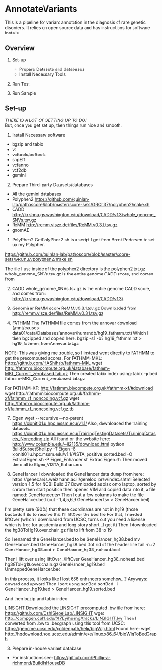 # AnnotateVariants
This is a pipeline for variant annotation in the diagnosis of rare genetic disorders. It relies on open source data and has instructions for software installs.

## Overview
1. Set-up 
	- Prepare Datasets and databases
	- Install Necessary Tools

2. Run Test

3. Run Sample




## Set-up
*THERE IS A LOT OF SETTING UP TO DO!*  
But, once you get set up, then things run nice and smooth.

1. Install Necessary software
+ bgzip and tabix
+ vt
+ vcftools/bcftools
+ snpEff
+ vcfanno
+ vcf2db
+ gemini

2. Prepare Third-party Datasets/databases  
+ All the gemini databases
+ Polyphen2  https://github.com/quinlan-lab/pathoscore/blob/master/score-sets/GRCh37/polyphen2/make.sh
+ CADD  http://krishna.gs.washington.edu/download/CADD/v1.3/whole_genome_SNVs.tsv.gz 
+ ReMM  http://remm.visze.de/files/ReMM.v0.3.1.tsv.gz
+ gnomAD 




1) PolyPhen2
GetPolyPhen2.sh is a script I got from Brent Pedersen to set up my Polyphen.

https://github.com/quinlan-lab/pathoscore/blob/master/score-sets/GRCh37/polyphen2/make.sh

The file I use inside of the polyphen2 directory is the polyphen2.txt.gz
whole_genome_SNVs.tsv.gz is the entire genome CADD score, and comes from:

2) CADD
whole_genome_SNVs.tsv.gz is the entire genome CADD score, and comes from:
http://krishna.gs.washington.edu/download/CADD/v1.3/


3) Genomiser ReMM score 
ReMM.v0.3.1.tsv.gz
Downloaded from http://remm.visze.de/files/ReMM.v0.3.1.tsv.gz

9) FATHMM
The FATHMM file comes from the annovar download (/mnt/causes-data01/data/Databases/annovar/humandb/hg19_fathmm.txt)
Which I then bgzipped and copied here.
bgzip -s1 -b2 hg19_fathmm.txt > hg19_fathmm_fromAnnovar.txt.gz

NOTE: This was giving me trouble, so I instead went directly to FATHMM to get the precomputed scores. For FATHMM-MKL:
https://github.com/HAShihab/fathmm-MKL
wget http://fathmm.biocompute.org.uk/database/fathmm-MKL_Current_zerobased.tab.gz
Then created tabix index using:
tabix -p bed fathmm-MKL_Current_zerobased.tab.gz 

For FATHMM-XF:
http://fathmm.biocompute.org.uk/fathmm-xf/#download
wget http://fathmm.biocompute.org.uk/fathmm-xf/fathmm_xf_noncoding.vcf.gz
wget http://fathmm.biocompute.org.uk/fathmm-xf/fathmm_xf_noncoding.vcf.gz.tbi


7) Eigen
wget --recursive --no-parent https://xioniti01.u.hpc.mssm.edu/v1.1/
Also, downloaded the training datasets.
https://xioniti01.u.hpc.mssm.edu/TrainingTestingDatasets/TrainingDatasets_Noncoding.zip
All found on the website here:
http://www.columbia.edu/~ii2135/download.html
python BuildSubsetShell.py -T Eigen -B xioniti01.u.hpc.mssm.edu/v1.1/VISTA_positive_sorted.bed -O ExtractEigen.sh -P Eigen_Enhancer
sh ExtractEigen.sh
Then moved them all to Eigen_VISTA_Enhancers



11) GeneHancer
I downloaded the GeneHancer data dump from here:
https://genecards.weizmann.ac.il/geneloc_prev/index.shtml
Selected version 4.5 for NCBI Build 37
Downloaded as xlsx onto laptop, sorted by chrom then start position
then opened VIM and copied data into it, a file named: GeneHancer.tsv
Then I cut a few columns to make the file GeneHancer.bed (cut -f1,4,5,6,9 GeneHancer.tsv > GeneHancer.bed)

I'm pretty sure (90%) that these coordinates are not in hg19 (those bastards!) 
So to resolve this I'll liftOver the bed file
For that, I needed liftOver (which I downloaded from UCSC, turns out you need a license which is free for academia and long story short...I got it)
Then I downloaded the hg38ToHg19.over.chain.gz file to lift from 38 to 19

So I renamed the GeneHancer.bed to be GeneHancer_hg38.bed
mv GeneHancer.bed GeneHancer_hg38.bed
Got rid of the header line
tail -n+2 GeneHancer_hg38.bed > GeneHancer_hg38_nohead.bed

Then I lift over using liftOver
./liftOver GeneHancer_hg38_nohead.bed hg38ToHg19.over.chain.gz GeneHancer_hg19.bed UnmappedGeneHancer.bed

In this process, it looks like I lost 666 enhancers somehow...?
Anyways: onward and upward
Then I sort using sortBed
sortBed -i GeneHancer_hg19.bed > GeneHancer_hg19.sorted.bed

And then bgzip and tabix index




LINSIGHT
Downloaded the LINSIGHT precomputed .bw file from here:
https://github.com/CshlSiepelLab/LINSIGHT
wget http://compgen.cshl.edu/%7Eyihuang/tracks/LINSIGHT.bw
Then I converted from .bw to .bedgraph using this tool from UCSC:
https://genome.ucsc.edu/goldenpath/help/bigWig.html
Found here: 
wget http://hgdownload.soe.ucsc.edu/admin/exe/linux.x86_64/bigWigToBedGraph


3. Prepare in-house variant database
+ For instructions see: https://github.com/Phillip-a-richmond/BuildInHouseDB



